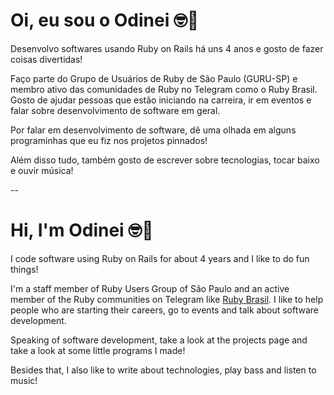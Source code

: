 # Oi, eu sou o Odinei 🤓🤘

Desenvolvo softwares usando Ruby on Rails há uns 4 anos e gosto de fazer coisas divertidas!

Faço parte do Grupo de Usuários de Ruby de São Paulo (GURU-SP) e membro ativo das comunidades de Ruby no Telegram como o Ruby Brasil. Gosto de ajudar pessoas que estão iniciando na carreira, ir em eventos e falar sobre desenvolvimento de software em geral.

Por falar em desenvolvimento de software, dê uma olhada em alguns programinhas que eu fiz nos projetos pinnados!

Além disso tudo, também gosto de escrever sobre tecnologias, tocar baixo e ouvir música!

--

# Hi, I'm Odinei 🤓🤘

I code software using Ruby on Rails for about 4 years and I like to do fun things!

I'm a staff member of Ruby Users Group of São Paulo and an active member of the Ruby communities on Telegram like [Ruby Brasil](https://t.me/rubybrasil). I like to help people who are starting their careers, go to events and talk about software development.

Speaking of software development, take a look at the projects page and take a look at some little programs I made!

Besides that, I also like to write about technologies, play bass and listen to music!
